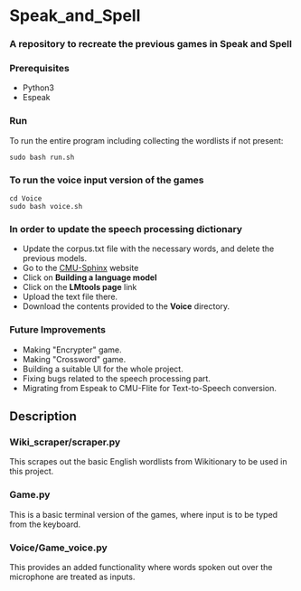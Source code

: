 # Speak_and_Spell

### A repository to recreate the previous games in Speak and Spell

### Prerequisites
* Python3
* Espeak

### Run
To run the entire program including collecting the wordlists if not present:
```
sudo bash run.sh
```

### To run the voice input version of the games
```
cd Voice
sudo bash voice.sh
```

### In order to update the speech processing dictionary
* Update the corpus.txt file with the necessary words, and delete the previous models.
* Go to the [CMU-Sphinx](https://cmusphinx.github.io) website
* Click on **Building a language model**
* Click on the **LMtools page** link
* Upload the text file there.
* Download the contents provided to the **Voice** directory.


### Future Improvements
* Making "Encrypter" game.
* Making "Crossword" game.
* Building a suitable UI for the whole project.
* Fixing bugs related to the speech processing part.
* Migrating from Espeak to CMU-Flite for Text-to-Speech conversion. 

## Description

### Wiki_scraper/scraper.py
This scrapes out the basic English wordlists from Wikitionary to be used in this project.

### Game.py
This is a basic terminal version of the games, where input is to be typed from the keyboard.

### Voice/Game_voice.py
This provides an added functionality where words spoken out over the microphone are treated as inputs.


